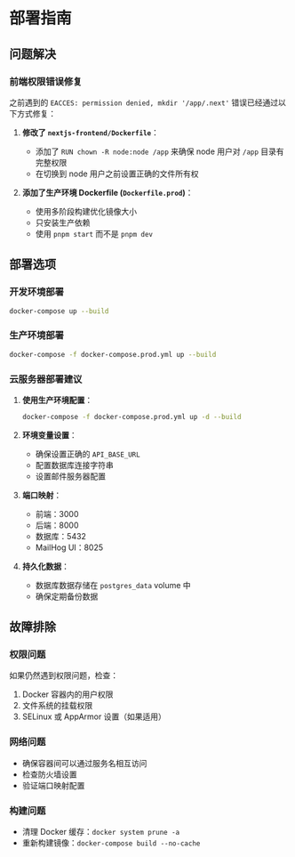 # 部署指南

## 问题解决

### 前端权限错误修复

之前遇到的 `EACCES: permission denied, mkdir '/app/.next'` 错误已经通过以下方式修复：

1. **修改了 `nextjs-frontend/Dockerfile`**：
   - 添加了 `RUN chown -R node:node /app` 来确保 node 用户对 `/app` 目录有完整权限
   - 在切换到 node 用户之前设置正确的文件所有权

2. **添加了生产环境 Dockerfile (`Dockerfile.prod`)**：
   - 使用多阶段构建优化镜像大小
   - 只安装生产依赖
   - 使用 `pnpm start` 而不是 `pnpm dev`

## 部署选项

### 开发环境部署
```bash
docker-compose up --build
```

### 生产环境部署
```bash
docker-compose -f docker-compose.prod.yml up --build
```

### 云服务器部署建议

1. **使用生产环境配置**：
   ```bash
   docker-compose -f docker-compose.prod.yml up -d --build
   ```

2. **环境变量设置**：
   - 确保设置正确的 `API_BASE_URL`
   - 配置数据库连接字符串
   - 设置邮件服务器配置

3. **端口映射**：
   - 前端：3000
   - 后端：8000
   - 数据库：5432
   - MailHog UI：8025

4. **持久化数据**：
   - 数据库数据存储在 `postgres_data` volume 中
   - 确保定期备份数据

## 故障排除

### 权限问题
如果仍然遇到权限问题，检查：
1. Docker 容器内的用户权限
2. 文件系统的挂载权限
3. SELinux 或 AppArmor 设置（如果适用）

### 网络问题
- 确保容器间可以通过服务名相互访问
- 检查防火墙设置
- 验证端口映射配置

### 构建问题
- 清理 Docker 缓存：`docker system prune -a`
- 重新构建镜像：`docker-compose build --no-cache`
